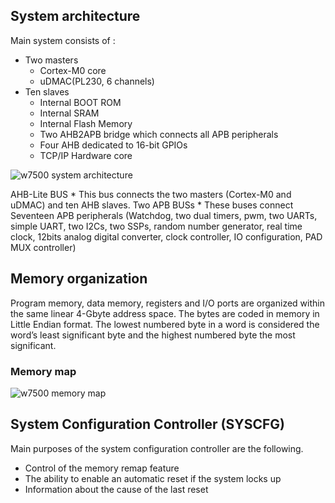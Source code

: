 ## System architecture
Main system consists of :

   * Two masters
     * Cortex-M0 core
     * uDMAC(PL230, 6 channels)
   * Ten slaves
     * Internal BOOT ROM
     * Internal SRAM
     * Internal Flash Memory
     * Two AHB2APB bridge which connects all APB peripherals
     * Four AHB dedicated to 16-bit GPIOs
     * TCP/IP Hardware core
     
   ![w7500 system architecture](../img/w7500_system_architecture.png)
   
   AHB-Lite BUS
     * This bus connects the two masters (Cortex-M0 and uDMAC) and ten AHB slaves.
   Two APB BUSs
     * These buses connect Seventeen APB peripherals (Watchdog, two dual timers, pwm, two UARTs, simple UART, two I2Cs, two SSPs, random number generator, real time clock, 12bits analog digital converter, clock controller, IO configuration, PAD MUX controller)
     
  ## **Memory organization**
  
  Program memory, data memory, registers and I/O ports are organized within the same linear 4-Gbyte address space. The bytes are coded in memory in Little Endian format. The lowest numbered byte in a word is considered the word’s least significant byte and the highest numbered byte the most significant.
  
  ### Memory map
  ![w7500 memory map](../img/w7500_memory_map.png)
  
  ## System Configuration Controller (SYSCFG)
  
Main purposes of the system configuration controller are the following.
  * Control of the memory remap feature
  * The ability to enable an automatic reset if the system locks up
  * Information about the cause of the last reset
  
